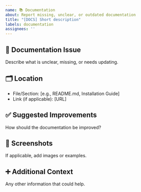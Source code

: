 ```yaml
---
name: 📚 Documentation
about: Report missing, unclear, or outdated documentation
title: "[DOCS] Short description"
labels: documentation
assignees: ''
---
```


## 📖 Documentation Issue
Describe what is unclear, missing, or needs updating.

## 🗂️ Location
- File/Section: [e.g., README.md, Installation Guide]
- Link (if applicable): [URL]

## ✅ Suggested Improvements
How should the documentation be improved?

## 📸 Screenshots
If applicable, add images or examples.

## ➕ Additional Context
Any other information that could help.
